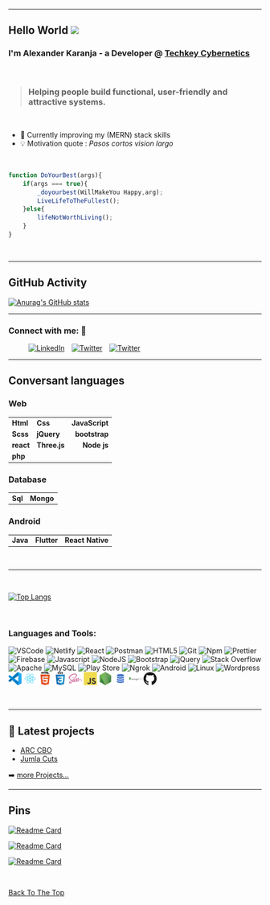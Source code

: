 <hr id="start"/>

## Hello World <img src="https://cdn.jsdelivr.net/gh/Th3Wall/assets-cdn/PersonalGithubReadme/HandGreet.gif" width="35px" />

### I'm **Alexander Karanja** - a Developer @ [Techkey Cybernetics](https://techkey.co.ke/)

<br/>

> ### Helping people build functional, user-friendly and attractive systems.

<br/>

- 🔭 Currently improving my (MERN) stack skills
- 💡 Motivation quote : _Pasos cortos vision largo_

<br/>

```javascript
function DoYourBest(args){
    if(args === true){
        _doyourbest(WillMakeYou Happy,arg);
        LiveLifeToTheFullest();
    }else{
        lifeNotWorthLiving();
    }
}
```

<br>
<hr/>

## GitHub Activity

<!--dark, radical, merko, gruvbox, tokyonight, onedark, cobalt, synthwave, highcontrast, dracula-->

[![Anurag's GitHub stats](https://github-readme-stats.vercel.app/api?username=aknjoroge&count_private=true&show_icons=true&theme=tokyonight)](https://github.com/aknjoroge)

---

### Connect with me: 💬

<p style="padding-left: 40px"  >
  <a target="_BLANk" href="https://www.linkedin.com/in/aknjoroge" target="_blank"><img width="30px" alt="LinkedIn"   src="https://image.flaticon.com/icons/png/512/174/174857.png" /></a> 
 <a target="_BLANk" style="margin: 10px" href="https://www.instagram.com/techkey_cybernetics/" target="_blank"><img width="30px" alt="Twitter" src="https://image.flaticon.com/icons/png/512/2111/2111463.png" /></a>
  <a target="_BLANk"   href="https://twitter.com/aknjoroge" target="_blank"><img  width="30px" alt="Twitter" src="https://image.flaticon.com/icons/png/512/145/145812.png" /></a>

</p>

<hr/>

## Conversant languages

### Web

|           |              |                |
| --------- | ------------ | -------------: |
| **Html**  | **Css**      | **JavaScript** |
| **Scss**  | **jQuery**   |  **bootstrap** |
| **react** | **Three.js** |    **Node js** |
| **php**   |              |                |

### Database

|         |           |
| ------- | --------- |
| **Sql** | **Mongo** |

### Android

|          |             |                  |
| -------- | ----------- | ---------------: |
| **Java** | **Flutter** | **React Native** |

<br/>
<hr/>
<br/>

[![Top Langs](https://github-readme-stats.vercel.app/api/top-langs/?username=aknjoroge&layout=compact)](https://github.com/aknjoroge)

<br />

### Languages and Tools:

<p>
  <img alt="VSCode" src="https://img.shields.io/badge/-Visual_Studio_Code-0078D4?style=flat-square&logo=visual%20studio%20code&logoColor=white" />
  <img alt="Netlify" src="https://img.shields.io/badge/-Netlify-00C7B7?style=flat-square&logo=netlify&logoColor=white" />
  <img alt="React" src="https://img.shields.io/badge/-React-45b8d8?style=flat-square&logo=react&logoColor=white" />
  <img alt="Postman" src="https://img.shields.io/badge/-Postman-FF6C37?style=flat-square&logo=postman&logoColor=white" />
  <img alt="HTML5" src="https://img.shields.io/badge/-HTML5-E34F26?style=flat-square&logo=html5&logoColor=white" />
  <img alt="Git" src="https://img.shields.io/badge/-Git-F05032?style=flat-square&logo=git&logoColor=white" />
  <img alt="Npm" src="https://img.shields.io/badge/-NPM-CB3837?style=flat-square&logo=npm&logoColor=white" />

  <img alt="Prettier" src="https://img.shields.io/badge/-Prettier-F7B93E?style=flat-square&logo=prettier&logoColor=white" />
  <img alt="Firebase" src="https://img.shields.io/badge/-Firebase-ffca28?style=flat-square&logo=firebase&logoColor=white" />
  <img alt="Javascript" src="https://img.shields.io/badge/-JavaScript-F7DF1E?style=flat-square&logo=javascript&logoColor=black" />
  
  <img alt="NodeJS" src="https://img.shields.io/badge/node.js-%2343853D.svg?style=flat-square&logo=node-dot-js&logoColor=white"/>
  <img alt="Bootstrap" src="https://img.shields.io/badge/bootstrap-%23563D7C.svg?style=flat-square&logo=bootstrap&logoColor=white"/>
  <img alt="jQuery" src="https://img.shields.io/badge/jquery-%230769AD.svg?style=flat-square&logo=jquery&logoColor=white"/>
  
  <img alt="Stack Overflow" src="https://img.shields.io/badge/-Stackoverflow-FE7A16?style=flat-square&logo=stack-overflow&logoColor=white"/>
  <img alt="Apache" src="https://img.shields.io/badge/apache-%23D42029.svg?style=flat-square&logo=apache&logoColor=white"/>
 <img alt="MySQL" src="https://img.shields.io/badge/mysql-%2300f.svg?style=flat-square&logo=mysql&logoColor=white"/>
 <img alt="Play Store" src="https://img.shields.io/badge/Google_Play-414141?style=flat-square&logo=google-play&logoColor=white" />
 <img alt="Ngrok" width="45px" src="https://images.squarespace-cdn.com/content/v1/56ce0fe220c6473581b89ca2/1542754668321-EWLHF00NU906DCT85D6S/ngrok+%281%29.png?format=1000w" />
 <img alt="Android" src="https://img.shields.io/badge/Android-3DDC84?style=flat-square&logo=android&logoColor=white" />
 <img alt="Linux" src="https://img.shields.io/badge/Linux-FCC624?style=flat-square&logo=linux&logoColor=black">
 <img alt="Wordpress" width="25px" src="https://encrypted-tbn0.gstatic.com/images?q=tbn:ANd9GcRbnDNVML90YTJAFmMqNLvoBV3SawvFpWrTuUixHJWyjwNRq7Ne4IutjMVVkPU_ENMtfDs&usqp=CAU">

 <img alt="Vs Code" width="26px" src="https://raw.githubusercontent.com/github/explore/80688e429a7d4ef2fca1e82350fe8e3517d3494d/topics/visual-studio-code/visual-studio-code.png"/>

 <img alt="React" width="26px" src="https://raw.githubusercontent.com/github/explore/80688e429a7d4ef2fca1e82350fe8e3517d3494d/topics/react/react.png"/>
 <img alt="html" width="26px" src="https://raw.githubusercontent.com/github/explore/80688e429a7d4ef2fca1e82350fe8e3517d3494d/topics/html/html.png"/>
 <img alt="Css" width="26px" src="https://raw.githubusercontent.com/github/explore/80688e429a7d4ef2fca1e82350fe8e3517d3494d/topics/css/css.png"/>
 <img alt="Scss" width="26px" src="https://raw.githubusercontent.com/github/explore/80688e429a7d4ef2fca1e82350fe8e3517d3494d/topics/sass/sass.png"/>
 <img alt="JavaScript" width="26px" src="https://raw.githubusercontent.com/github/explore/80688e429a7d4ef2fca1e82350fe8e3517d3494d/topics/javascript/javascript.png"/>
 <img alt="Node js" width="26px" src="https://raw.githubusercontent.com/github/explore/80688e429a7d4ef2fca1e82350fe8e3517d3494d/topics/nodejs/nodejs.png"/>
 <img alt="Sql" width="26px" src="https://raw.githubusercontent.com/github/explore/80688e429a7d4ef2fca1e82350fe8e3517d3494d/topics/sql/sql.png"/>
 <img alt="Mongo db" width="26px" src="https://raw.githubusercontent.com/github/explore/80688e429a7d4ef2fca1e82350fe8e3517d3494d/topics/mongodb/mongodb.png"/>
 <img alt="Terminal" width="26px" src="https://raw.githubusercontent.com/github/explore/78df643247d429f6cc873026c0622819ad797942/topics/github/github.png">
 <img alt="" width="26px" src=""/>

</p>
 
 
<br />

---

## 🚧 Latest projects

- [ARC CBO](http://arc.or.ke/)
- [Jumla Cuts](https://jumlacuts.co.ke/)

➡️ [more Projects...](https://techkey.co.ke)

---

## Pins

<!--dark, radical, merko, gruvbox, tokyonight, onedark, cobalt, synthwave, highcontrast, dracula-->

[![Readme Card](https://github-readme-stats.vercel.app/api/pin/?username=aknjoroge&repo=node-server&theme=cobalt)](https://github.com/aknjoroge/node-server)

[![Readme Card](https://github-readme-stats.vercel.app/api/pin/?username=aknjoroge&repo=node-farm-server&theme=gruvbox)](https://github.com/aknjoroge/node-farm-server)

[![Readme Card](https://github-readme-stats.vercel.app/api/pin/?username=aknjoroge&repo=coming-soon-page&theme=synthwave)](https://github.com/aknjoroge/coming-soon-page)

<!---
[![Readme Card](https://github-readme-stats.vercel.app/api/pin/?username=aknjoroge&repo=interactive_new_web&theme=dracula)](https://github.com/aknjoroge)
-->

[website]: https://techkey.co.ke

<br/>

[Back To The Top](#start)
